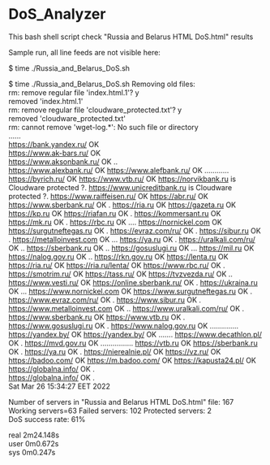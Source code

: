 # DoS_Analyzer
This bash shell script check "Russia and Belarus HTML DoS.html" results

Sample run, all line feeds are not visible here:

$ time ./Russia_and_Belarus_DoS.sh

$ time ./Russia_and_Belarus_DoS.sh 
Removing old files:<br>
rm: remove regular file 'index.html.1'? y<br>
removed 'index.html.1'<br>
rm: remove regular file 'cloudware_protected.txt'? y<br>
removed 'cloudware_protected.txt'<br>
rm: cannot remove 'wget-log.*': No such file or directory<br>
......<br>
https://bank.yandex.ru/ OK<br> 
https://www.ak-bars.ru/ OK<br> 
https://www.aksonbank.ru/ OK ..<br>
https://www.alexbank.ru/ OK 
https://www.alefbank.ru/ OK ............
https://byrich.ru/ OK 
https://www.vtb.ru/ OK 
https://norvikbank.ru is Cloudware protected ?.
https://www.unicreditbank.ru is Cloudware protected ?.
https://www.raiffeisen.ru/ OK 
https://abr.ru/ OK 
https://www.sberbank.ru/ OK .
https://ria.ru OK 
https://gazeta.ru OK 
https://kp.ru OK 
https://riafan.ru OK .
https://kommersant.ru OK 
https://mk.ru OK .
https://rbc.ru OK ....
https://nornickel.com OK 
https://surgutneftegas.ru OK .
https://evraz.com/ru/ OK .
https://sibur.ru OK .
https://metalloinvest.com OK ...
https://ya.ru OK .
https://uralkali.com/ru/ OK ..
https://sberbank.ru OK ..
https://gosuslugi.ru OK ...
https://mil.ru OK 
https://nalog.gov.ru OK ..
https://rkn.gov.ru OK 
https://lenta.ru OK 
https://ria.ru/ OK 
https://ria.ru/lenta/ OK 
https://www.rbc.ru/ OK .
https://smotrim.ru/ OK 
https://tass.ru/ OK 
https://tvzvezda.ru/ OK ..
https://www.vesti.ru/ OK 
https://online.sberbank.ru/ OK .
https://ukraina.ru OK ...
https://www.nornickel.com OK 
https://www.surgutneftegas.ru OK .
https://www.evraz.com/ru/ OK .
https://www.sibur.ru OK .
https://www.metalloinvest.com OK ..
https://www.uralkali.com/ru/ OK .
https://www.sberbank.ru OK 
https://www.vtb.ru OK .
https://www.gosuslugi.ru OK .
https://www.nalog.gov.ru OK ..............
https://yandex.by/ OK 
https://yandex.by/ OK .......
https://www.decathlon.pl/ OK .
https://mvd.gov.ru OK ................
https://vtb.ru OK 
https://sberbank.ru OK .
https://ya.ru OK .
https://nierealnie.pl/ OK 
https://vz.ru/ OK 
https://badoo.com/ OK 
https://m.badoo.com/ OK 
https://kapusta24.pl/ OK <br>
https://globalna.info/ OK .<br>
https://globalna.info/ OK .<br>
Sat Mar 26 15:34:27 EET 2022<br>

Number of servers in "Russia and Belarus HTML DoS.html" file: 167<br>
Working servers=63  Failed servers: 102 Protected servers: 2<br>
DoS success rate: 61% <br>

real	2m24.148s<br>
user	0m0.672s<br>
sys	0m0.247s<br>



